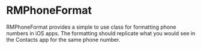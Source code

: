 RMPhoneFormat
=============

RMPhoneFormat provides a simple to use class for formatting phone numbers in iOS apps. The formatting should replicate what you would see in the Contacts app for the same phone number.